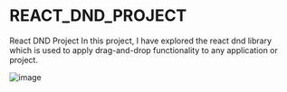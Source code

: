 # REACT_DND_PROJECT
React DND Project
In this project, I have explored the react dnd library which is used to apply drag-and-drop functionality to any application or project.

![image](https://github.com/vmewada01/REACT_DND_PROJECT/assets/122343841/6ee6f44a-90fb-4f51-a698-5fd60f6cc1c4)
